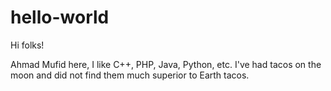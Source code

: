 # hello-world

Hi folks!

Ahmad Mufid here, I like C++, PHP, Java, Python, etc.
I've had tacos on the moon and did not find them much superior to Earth tacos.
